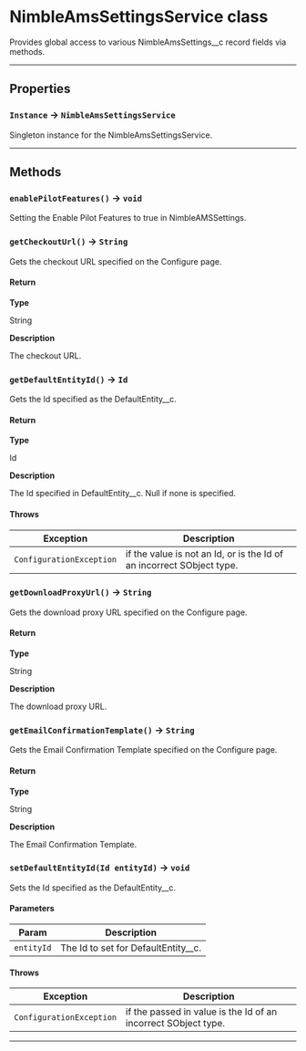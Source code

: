 # NimbleAmsSettingsService class

Provides global access to various NimbleAmsSettings__c record fields via methods.

---
## Properties

### `Instance` → `NimbleAmsSettingsService`

Singleton instance for the NimbleAmsSettingsService.

---
## Methods
### `enablePilotFeatures()` → `void`

Setting the Enable Pilot Features to true in NimbleAMSSettings.

### `getCheckoutUrl()` → `String`

Gets the checkout URL specified on the Configure page.

#### Return

**Type**

String

**Description**

The checkout URL.

### `getDefaultEntityId()` → `Id`

Gets the Id specified as the DefaultEntity__c.

#### Return

**Type**

Id

**Description**

The Id specified in DefaultEntity__c. Null if none is specified.

#### Throws
|Exception|Description|
|---------|-----------|
|`ConfigurationException` |  if the value is not an Id, or is the Id of an incorrect SObject type. |

### `getDownloadProxyUrl()` → `String`

Gets the download proxy URL specified on the Configure page.

#### Return

**Type**

String

**Description**

The download proxy URL.

### `getEmailConfirmationTemplate()` → `String`

Gets the Email Confirmation Template specified on the Configure page.

#### Return

**Type**

String

**Description**

The Email Confirmation Template.

### `setDefaultEntityId(Id entityId)` → `void`

Sets the Id specified as the DefaultEntity__c.

#### Parameters
|Param|Description|
|-----|-----------|
|`entityId` |  The Id to set for DefaultEntity__c. |

#### Throws
|Exception|Description|
|---------|-----------|
|`ConfigurationException` |  if the passed in value is the Id of an incorrect SObject type. |

---

